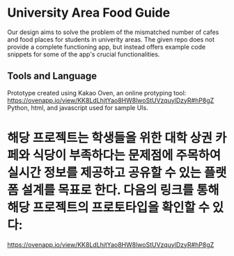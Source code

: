 # University Area Food Guide

Our design aims to solve the problem of the mismatched number of cafes and food places for students in univerity areas. 
The given repo does not provide a complete functioning app, but instead offers example code snippets for some of the app's crucial functionalities.  

## Tools and Language
Prototype created using Kakao Oven, an online protyping tool: https://ovenapp.io/view/KK8LdLhjtYao8HW8lwoStUVzquylDzyR#hP8gZ
Python, html, and javascript used for sample UIs.

# 해당 프로젝트는 학생들을 위한 대학 상권 카페와 식당이 부족하다는 문제점에 주목하여 실시간 정보를 제공하고 공유할 수 있는 플랫폼 설계를 목표로 한다. 다음의 링크를 통해 해당 프로젝트의 프로토타입을 확인할 수 있다:
https://ovenapp.io/view/KK8LdLhjtYao8HW8lwoStUVzquylDzyR#hP8gZ
